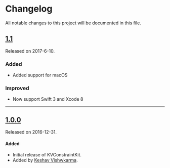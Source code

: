 Changelog
=========
All notable changes to this project will be documented in this file. 

## [1.1](https://github.com/keshavvishwkarma/KVConstraintKit/releases/tag/1.1)
Released on 2017-6-10.

### Added
- Added support for macOS 

### Improved
- Now support Swift 3 and Xcode 8

---

## [1.0.0](https://github.com/keshavvishwkarma/KVConstraintKit/archive/1.0.0.zip)
Released on 2016-12-31.

#### Added
- Initial release of KVConstraintKit.
- Added by [Keshav Vishwkarma](https://github.com/keshavvishwkarma).

